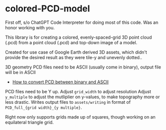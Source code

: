 # colored-PCD-model

First off, s/o ChatGPT Code Interpreter for doing most of this code. Was an honor working with you. 

This library is for creating a colored, evenly-spaced-grid 3D point cloud (.pcd) from a point cloud (.pcd) and top-down image of a model.

Created for use case of Google Earth derived 3D assets, which didn't provide the desired result as they were tile-y and unevenly dotted..

3D geometry PCD files need to be ASCII (usually come in binary), output file will be in ASCII

- [How to convert PCD between binary and ASCII](https://chat.openai.com/share/a913515b-7a02-4dc9-9915-40e3aeeae443)

PCD files need to be Y up.
Adjust `grid_width` to adjust resolution
Adjust `y_multiple` to adjust the mutliplier on y-values, to make topography more or less drastic.
Writes output files to `assets/writing` in format of `PCD_full_{grid width}_{y multiple}`.

Right now only supports grids made up of squares, though working on an equilateral triangle grid.